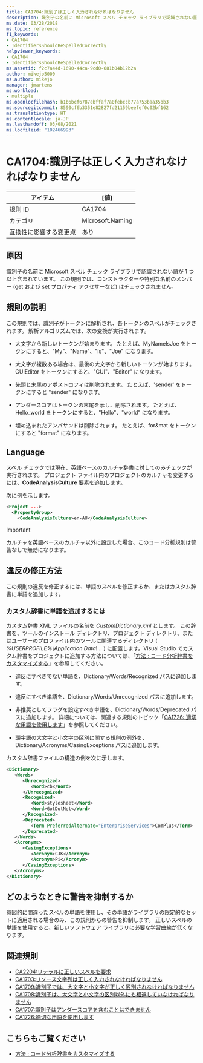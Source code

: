 ```yaml
---
title: CA1704:識別子は正しく入力されなければなりません
description: 識別子の名前に Microsoft スペル チェック ライブラリで認識されない語が 1 つ以上含まれています。 この規則では、コンストラクターや特別な名前のメンバー (get および set プロパティ アクセサーなど) はチェックされません。
ms.date: 03/28/2018
ms.topic: reference
f1_keywords:
- CA1704
- IdentifiersShouldBeSpelledCorrectly
helpviewer_keywords:
- CA1704
- IdentifiersShouldBeSpelledCorrectly
ms.assetid: f2c7a44d-1690-44ca-9cd0-681b04b12b2a
author: mikejo5000
ms.author: mikejo
manager: jmartens
ms.workload:
- multiple
ms.openlocfilehash: b1b6bcf6787ebffaf7a0febccb77a753baa35bb3
ms.sourcegitcommit: 8590cf6b3351e82827fd21159beefef0c02bf162
ms.translationtype: HT
ms.contentlocale: ja-JP
ms.lasthandoff: 03/08/2021
ms.locfileid: "102466993"
---
```

# <a name="ca1704-identifiers-should-be-spelled-correctly"></a>CA1704:識別子は正しく入力されなければなりません

|アイテム|[値]|
|-|-|
|規則 ID|CA1704|
|カテゴリ|Microsoft.Naming|
|互換性に影響する変更点|あり|

## <a name="cause"></a>原因

識別子の名前に Microsoft スペル チェック ライブラリで認識されない語が 1 つ以上含まれています。 この規則では、コンストラクターや特別な名前のメンバー (get および set プロパティ アクセサーなど) はチェックされません。

## <a name="rule-description"></a>規則の説明

この規則では、識別子がトークンに解析され、各トークンのスペルがチェックされます。 解析アルゴリズムでは、次の変換が実行されます。

- 大文字から新しいトークンが始まります。 たとえば、MyNameIsJoe をトークンにすると、"My"、"Name"、"Is"、"Joe" になります。

- 大文字が複数ある場合は、最後の大文字から新しいトークンが始まります。 GUIEditor をトークンにすると、"GUI"、"Editor" になります。

- 先頭と末尾のアポストロフィは削除されます。 たとえば、'sender' をトークンにすると "sender" になります。

- アンダースコアはトークンの末尾を示し、削除されます。 たとえば、Hello_world をトークンにすると、"Hello"、"world" になります。

- 埋め込まれたアンパサンドは削除されます。 たとえば、for&mat をトークンにすると "format" になります。

## <a name="language"></a>Language

スペル チェックでは現在、英語ベースのカルチャ辞書に対してのみチェックが実行されます。 プロジェクト ファイル内のプロジェクトのカルチャを変更するには、**CodeAnalysisCulture** 要素を追加します。

次に例を示します。

```xml
<Project ...>
  <PropertyGroup>
    <CodeAnalysisCulture>en-AU</CodeAnalysisCulture>
```

> [!IMPORTANT]
> カルチャを英語ベースのカルチャ以外に設定した場合、このコード分析規則は警告なしで無効になります。

## <a name="how-to-fix-violations"></a>違反の修正方法

この規則の違反を修正するには、単語のスペルを修正するか、またはカスタム辞書に単語を追加します。

### <a name="to-add-words-to-a-custom-dictionary"></a>カスタム辞書に単語を追加するには

カスタム辞書 XML ファイルの名前を *CustomDictionary.xml*  とします。 この辞書を、ツールのインストール ディレクトリ、プロジェクト ディレクトリ、またはユーザーのプロファイル内のツールに関連するディレクトリ ( *%USERPROFILE%\Application Data\\...* ) に配置します。Visual Studio でカスタム辞書をプロジェクトに追加する方法については、「[方法 : コード分析辞書をカスタマイズする](../code-quality/how-to-customize-the-code-analysis-dictionary.md)」を参照してください。

- 違反にすべきでない単語を、Dictionary/Words/Recognized パスに追加します。

- 違反にすべき単語を、Dictionary/Words/Unrecognized パスに追加します。

- 非推奨としてフラグを設定すべき単語を、Dictionary/Words/Deprecated パスに追加します。 詳細については、関連する規則のトピック「[CA1726: 適切な用語を使用します](../code-quality/ca1726.md)」を参照してください。

- 頭字語の大文字と小文字の区別に関する規則の例外を、Dictionary/Acronyms/CasingExceptions パスに追加します。

カスタム辞書ファイルの構造の例を次に示します。

```xml
<Dictionary>
   <Words>
      <Unrecognized>
         <Word>cb</Word>
      </Unrecognized>
      <Recognized>
         <Word>stylesheet</Word>
         <Word>GotDotNet</Word>
      </Recognized>
      <Deprecated>
         <Term PreferredAlternate="EnterpriseServices">ComPlus</Term>
      </Deprecated>
   </Words>
   <Acronyms>
      <CasingExceptions>
         <Acronym>CJK</Acronym>
         <Acronym>Pi</Acronym>
      </CasingExceptions>
   </Acronyms>
</Dictionary>
```

## <a name="when-to-suppress-warnings"></a>どのようなときに警告を抑制するか

意図的に間違ったスペルの単語を使用し、その単語がライブラリの限定的なセットに適用される場合のみ、この規則からの警告を抑制します。 正しいスペルの単語を使用すると、新しいソフトウェア ライブラリに必要な学習曲線が低くなります。

## <a name="related-rules"></a>関連規則

- [CA2204:リテラルに正しいスペルを要求](../code-quality/ca2204.md)
- [CA1703:リソース文字列は正しく入力されなければなりません](../code-quality/ca1703.md)
- [CA1709:識別子では、大文字と小文字が正しく区別されなければなりません](../code-quality/ca1709.md)
- [CA1708:識別子は、大文字と小文字の区別以外にも相違していなければなりません](/dotnet/fundamentals/code-analysis/quality-rules/ca1708)
- [CA1707:識別子はアンダースコアを含むことはできません](/dotnet/fundamentals/code-analysis/quality-rules/ca1707)
- [CA1726:適切な用語を使用します](../code-quality/ca1726.md)

## <a name="see-also"></a>こちらもご覧ください

- [方法 : コード分析辞書をカスタマイズする](../code-quality/how-to-customize-the-code-analysis-dictionary.md)

